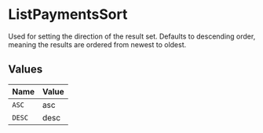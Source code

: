 # ListPaymentsSort

Used for setting the direction of the result set. Defaults to descending order, meaning the results are ordered from
newest to oldest.


## Values

| Name   | Value  |
| ------ | ------ |
| `ASC`  | asc    |
| `DESC` | desc   |